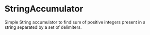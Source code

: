 # StringAccumulator
Simple String accumulator to find sum of positive integers present in a string separated by a set of delimiters.
